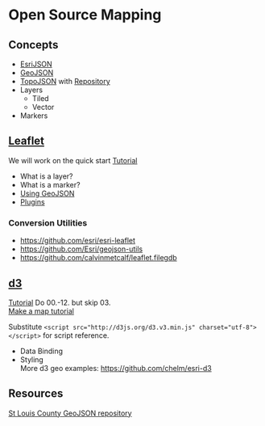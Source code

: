 # Open Source Mapping

## Concepts  
* [EsriJSON](http://resources.arcgis.com/en/help/arcgis-rest-api/index.html#//02r3000000n1000000)  
* [GeoJSON](http://geojson.org/geojson-spec.html)  
* [TopoJSON](https://github.com/mbostock/topojson/wiki) with [Repository](https://github.com/mbostock/topojson)  
* Layers  
    - Tiled
    - Vector
* Markers

## [Leaflet](http://leafletjs.com/)  
We will work on the quick start [Tutorial](http://leafletjs.com/examples/quick-start.html)  
* What is a layer?  
* What is a marker?  
* [Using GeoJSON](http://leafletjs.com/examples/geojson.html)  
* [Plugins](http://leafletjs.com/plugins.html)  
  
### Conversion Utilities  
* https://github.com/esri/esri-leaflet  
* https://github.com/Esri/geojson-utils  
* https://github.com/calvinmetcalf/leaflet.filegdb  


## [d3](http://d3js.org/)  
[Tutorial](http://alignedleft.com/tutorials/d3/) Do 00.-12. but skip 03.  
[Make a map tutorial](http://bost.ocks.org/mike/map/)  
  
Substitute ```<script src="http://d3js.org/d3.v3.min.js" charset="utf-8"></script>``` for script reference.  
* Data Binding
* Styling  
More d3 geo examples: https://github.com/chelm/esri-d3  

## Resources  
[St Louis County GeoJSON repository](https://github.com/stlouisco/stlouisco-gis)
